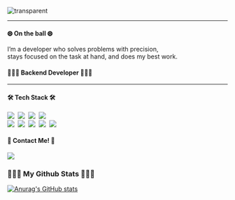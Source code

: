 
![transparent](https://capsule-render.vercel.app/api?type=transparent&fontColor=2A6379&text=JeongIN's%20GitHub👋&height=150&fontSize=60&descAlignY=75&descAlign=60)
<!--
![transparent](https://capsule-render.vercel.app/api?type=transparent&fontColor=2A6379&text=Hi%20there&height=150&fontSize=60&desc=JeongIN's%20GitHub&descAlignY=75&descAlign=60)

Communication 💬 | Always Improving 🌟 | Android & Backend 👩🏻‍💻
-->
<hr>
<h4>⚽︎  On the ball  ⚽︎ </h4>
I’m a developer who solves problems with precision,
<br>
stays focused on the task at hand, and does my best work.

<br>
<h4>👩🏻‍💻 Backend Developer 👩🏻‍💻 </h4>
<hr>

<h4>🛠 Tech Stack 🛠</h4>
<p>
  <img src="https://img.shields.io/badge/Java-007396?style=flat-square&logo=Java&logoColor=white"/></a>&nbsp
  <img src="https://img.shields.io/badge/Python-3766AB?style=flat-square&logo=Python&logoColor=white"/></a>&nbsp
  <img src="https://img.shields.io/badge/Kotlin-0095D5?style=flat-square&logo=kotlin&logoColor=white"/></a>&nbsp
  <img src="https://img.shields.io/badge/C-A8B9CC?style=flat-square&logo=C&logoColor=white"/></a>&nbsp
  <br>
  <img src="https://img.shields.io/badge/SpringBoot-6DB33F?style=flat-square&logo=Spring&logoColor=white"/></a>&nbsp
  <img src="https://img.shields.io/badge/Android-3DDC84?style=flat-square&logo=android&logoColor=white"/></a>&nbsp
  <img src="https://img.shields.io/badge/Mysql-E6B91E?style=flat-square&logo=MySql&logoColor=white"/></a>&nbsp
  <img src="https://img.shields.io/badge/Docker-2496ED?style=flat-square&logo=Docker&logoColor=white"/></a>&nbsp 
  <img src="https://img.shields.io/badge/Swagger-6FCE45?style=flat-square&logo=swagger&logoColor=white"/>
</p>

<!--
![Top Langs](https://github-readme-stats.vercel.app/api/top-langs/?username=JeoungIN\&layout=compact)
-->

<!--
![Top Langs](https://github-readme-stats.vercel.app/api/top-langs/?username=JeongIN)
-->

<h4>  📧 Contact Me! 📧 </h4>
<img src="https://img.shields.io/badge/Instagram-E4405F?style=for-the-badge&logo=Instagram&logoColor=white">

<h3>👩🏻‍💻 My Github Stats 👩🏻‍💻</h3>

<p>
  <a href="https://github.com/anuraghazra/github-readme-stats">
    <img src="https://github-readme-stats.vercel.app/api?username=hyeinisfree&hide_title=true&show_icons=true&include_all_commits=true&disable_animations=true&theme=vue" alt="Anurag's GitHub stats" />
  </a>
</p>

<!--
**JeoungIN/JeoungIN** is a ✨ _special_ ✨ repository because its `README.md` (this file) appears on your GitHub profile.

Here are some ideas to get you started:

- 🔭 I’m currently working on ...
- 🌱 I’m currently learning ...
- 👯 I’m looking to collaborate on ...
- 🤔 I’m looking for help with ...
- 💬 Ask me about ...
- 📫 How to reach me: ...
- 😄 Pronouns: ...
- ⚡ Fun fact: ...
-->
</div>
